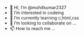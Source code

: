 - 👋 Hi, I’m @mohitkumar2327
- 👀 I’m interested in codeing
- 🌱 I’m currently learning c,html,css
- 💞️ I’m looking to collaborate on ...
- 📫 How to reach me ...

<!---
mohitkumar2327/mohitkumar2327 is a ✨ special ✨ repository because its `README.md` (this file) appears on your GitHub profile.
You can click the Preview link to take a look at your changes.
--->
